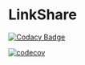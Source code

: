 # LinkShare


[![Codacy Badge](https://api.codacy.com/project/badge/Grade/2c3a4617b235459eb7829ce519e5c579)](https://www.codacy.com/app/swapnilbgaikwad99/LinkShare?utm_source=github.com&amp;utm_medium=referral&amp;utm_content=SwapnilBGaikwad/LinkShare&amp;utm_campaign=Badge_Grade)

[![codecov](https://codecov.io/gh/SwapnilBGaikwad/LinkShare/branch/master/graph/badge.svg)](https://codecov.io/gh/SwapnilBGaikwad/LinkShare)
